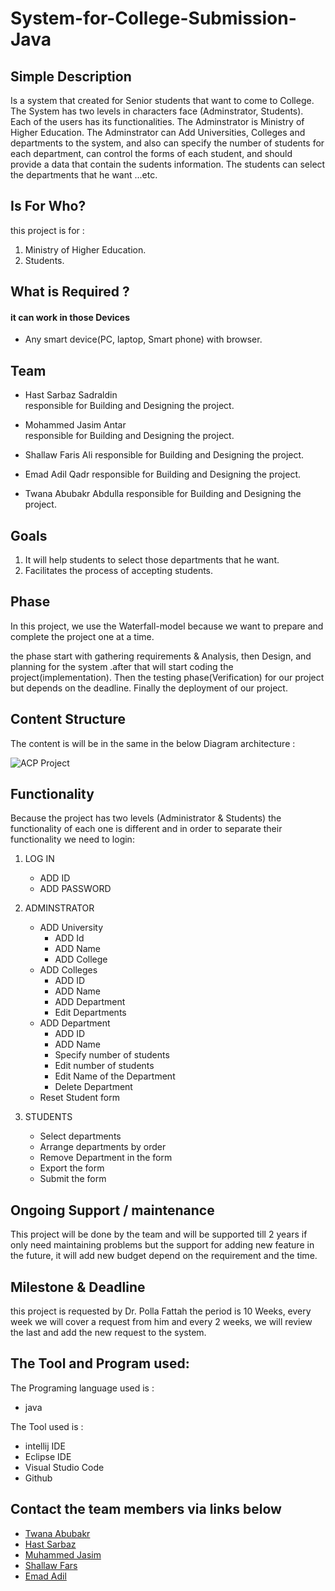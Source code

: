 # System-for-College-Submission-Java

## Simple Description
Is a system that created for Senior students that want to come to College. The System has two levels in characters face (Adminstrator, Students). Each of the users has its functionalities. The Adminstrator is Ministry of Higher Education. The Adminstrator can Add Universities, Colleges and departments to the system, and also can specify the number of students for each department, can control the forms of each student, and should provide a data that contain the sudents information. The students can select the departments that he want ...etc.

## Is For Who?
this project is for :
  1. Ministry of Higher Education.
  2. Students.

## What is Required ?
#### it can work in those Devices
 - Any smart device(PC, laptop, Smart phone) with browser.     

## Team
- Hast Sarbaz Sadraldin     
responsible for Building and Designing the project.

- Mohammed Jasim Antar    
responsible for Building and Designing the project.

- Shallaw Faris Ali
responsible for Building and Designing the project.

- Emad Adil Qadr
responsible for Building and Designing the project.

- Twana Abubakr Abdulla
responsible for Building and Designing the project.

## Goals
  1. It will help students to select those departments that he want.
  2. Facilitates the process of accepting students.
  
## Phase 
In this project, we use the Waterfall-model because we want to prepare and complete the project one at a time.

the phase start with gathering requirements & Analysis, then Design, and planning for the system .after that will start coding the project(implementation). Then the testing phase(Verification) for our project but depends on the deadline. Finally the deployment of our project.

## Content Structure 
The content is will be in the same in the below Diagram architecture :

![ACP Project](https://user-images.githubusercontent.com/69985235/194930782-4d09bf80-6f9d-4567-b8f0-dfce4d68ea61.png)


## Functionality 
Because the project has two levels (Administrator & Students) the functionality of each one is different and in order to separate their  functionality we need to login:
1. LOG IN 
   - ADD ID
   - ADD PASSWORD
  
2. ADMINSTRATOR
   - ADD University 
       - ADD Id
       - ADD Name
       - ADD College
   - ADD Colleges
       - ADD ID
       - ADD Name
       - ADD Department
       - Edit Departments
    - ADD Department 
       - ADD ID
       - ADD Name
       - Specify number of students
       - Edit number of students
       - Edit Name of the Department
       - Delete Department
    - Reset Student form
 3. STUDENTS  
    - Select departments
    - Arrange departments by order
    - Remove Department in the form
    - Export the form
    - Submit the form

## Ongoing  Support / maintenance  
This project will be done by the team and will be supported till 2 years if only need maintaining problems but the support for adding new feature in the future, it will add new budget depend on the requirement and the time.


## Milestone & Deadline 
this project is requested by Dr. Polla Fattah the period is 10 Weeks, every week we will cover a request from him and every 2 weeks, we will review the last and add the new request to the system.


## The Tool and Program used:
The Programing language used is :
- java

The Tool used is :
- intellij IDE
- Eclipse IDE
- Visual Studio Code
- Github 

## Contact the team members via links below 
-  [Twana Abubakr ](mailto:gimal@gmail.com)
-  [Hast Sarbaz ](mailto:gimal@gmail.com)
-  [Muhammed Jasim ](mailto:gimal@gmail.com)
-  [Shallaw Fars ](mailto:gimal@gmail.com)
-  [Emad Adil ](mailto:gimal@gmail.com?subject)

